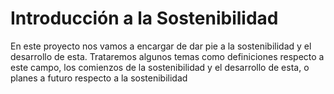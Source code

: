 # Introducción a la Sostenibilidad 
 
En este proyecto nos vamos a encargar de dar pie a la sostenibilidad y el desarrollo de esta. 
Trataremos algunos temas como definiciones respecto a este campo, los comienzos de la sostenibilidad
y el desarrollo de esta, o planes a futuro respecto a la sostenibilidad

